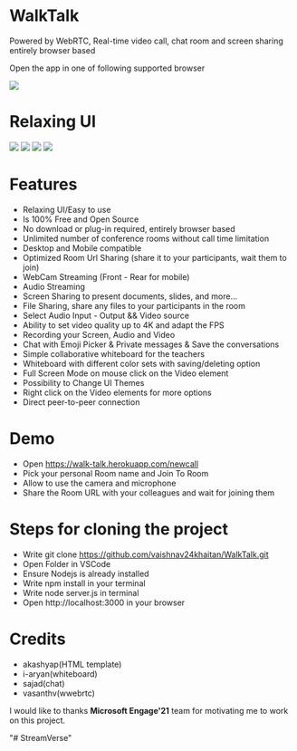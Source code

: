 # WalkTalk
Powered by WebRTC, Real-time video call, chat room and screen sharing entirely browser based



Open the app in one of following supported browser


![](www/images/browsers.png)


# Relaxing UI

![](www/images/index.png)
![](www/images/login.png)
![](www/images/signup.png)
![](www/images/about.png)

# Features 


* Relaxing UI/Easy to use
* Is 100% Free and Open Source
* No download or plug-in required, entirely browser based
* Unlimited number of conference rooms without call time limitation
* Desktop and Mobile compatible
* Optimized Room Url Sharing (share it to your participants, wait them to join)
* WebCam Streaming (Front - Rear for mobile)
* Audio Streaming
* Screen Sharing to present documents, slides, and more...
* File Sharing, share any files to your participants in the room
* Select Audio Input - Output && Video source
* Ability to set video quality up to 4K and adapt the FPS
* Recording your Screen, Audio and Video
* Chat with Emoji Picker & Private messages & Save the conversations
* Simple collaborative whiteboard for the teachers
* Whiteboard with different color sets with saving/deleting option
* Full Screen Mode on mouse click on the Video element
* Possibility to Change UI Themes
* Right click on the Video elements for more options
* Direct peer-to-peer connection


# Demo

* Open https://walk-talk.herokuapp.com/newcall
* Pick your personal Room name and Join To Room
* Allow to use the camera and microphone
* Share the Room URL with your colleagues and wait for joining them


# Steps for cloning the project

* Write git clone https://github.com/vaishnav24khaitan/WalkTalk.git
* Open Folder in VSCode
* Ensure Nodejs is already installed
* Write npm install in your terminal
* Write node server.js in terminal
* Open http://localhost:3000 in your browser


# Credits
* akashyap(HTML template)
* i-aryan(whiteboard)
* sajad(chat)
* vasanthv(wwebrtc)

I would like to thanks **Microsoft Engage'21** team for motivating me to work on this project.



"# StreamVerse" 
